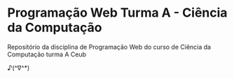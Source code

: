 # Programação Web Turma A - Ciência da Computação
Repositório da disciplina de Programação Web do curso de Ciência da Computação turma A Ceub

♪(^∇^*)
